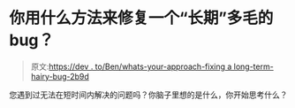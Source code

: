 # 你用什么方法来修复一个“长期”多毛的 bug？

> 原文:[https://dev . to/Ben/whats-your-approach-fixing a long-term-hairy-bug-2b9d](https://dev.to/ben/whats-your-approach-to-fixing-a-long-term-hairy-bug--2b9d)

您遇到过无法在短时间内解决的问题吗？你脑子里想的是什么，你开始思考什么？